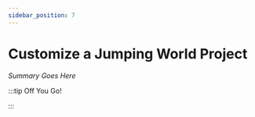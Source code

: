 ```yaml
---
sidebar_position: 7
---
```


# Customize a Jumping World Project

_Summary Goes Here_

:::tip Off You Go!

<QuestButton text="Happy Questing" link='' />

:::

